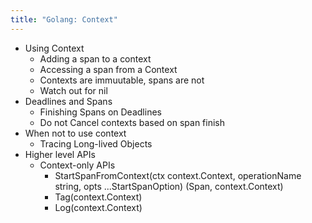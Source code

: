 ```yaml
---
title: "Golang: Context"
---
```


* Using Context
  * Adding a span to a context
  * Accessing a span from a Context
  * Contexts are immuutable, spans are not
  * Watch out for nil
* Deadlines and Spans
  * Finishing Spans on Deadlines
  * Do not Cancel contexts based on span finish
* When not to use context
  * Tracing Long-lived Objects
* Higher level APIs
  * Context-only APIs 
    * StartSpanFromContext(ctx context.Context, operationName string, opts ...StartSpanOption) (Span, context.Context)
    * Tag(context.Context)
    * Log(context.Context)
    